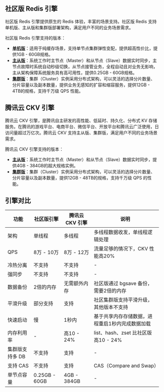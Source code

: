 ## 社区版 Redis 引擎
社区版 Redis 引擎提供原生的 Redis 体验，丰富的场景支持。社区版 Redis 支持单机版、主从版和集群版部署架构，满足用户不同的业务场景需求。

社区版 Redis 引擎支持的版本：
 - [**单机版**](https://cloud.tencent.com/document/product/239/17951)：适用于纯缓存场景，支持单节点集群弹性变配，提供超高性价比，提供1GB - 60GB规格。
 - [**主从版**](https://cloud.tencent.com/document/product/239/17950)：系统工作时主节点（Master）和从节点（Slave）数据实时同步，主节点故障时系统自动秒级切换，从节点接管业务，全程自动且对业务无影响，主从架构保障系统服务具有高可用性，提供0.25GB - 60GB规格。
 - [**集群版**](https://cloud.tencent.com/document/product/239/18336)：集群（Cluster）实例采用分布式架构，可以灵活的选择分片数量、分片容量以及副本数量，提供业务无感知的扩容和缩容服务，提供12GB - 4TB的规格，支持千万级 QPS 性能。

## 腾讯云 CKV 引擎
腾讯云 CKV 引擎，是腾讯自主研发的高性能、低延时、持久化、分布式 KV 存储服务。在腾讯的游戏平台、电商平台、微信平台、开放平台和腾讯云广泛使用，日访问量超过万亿次。腾讯云 CKV 支持主从版、集群版，满足用户不同的业务场景需求。

腾讯云 CKV 引擎支持的版本：
 - [**主从版**](https://cloud.tencent.com/document/product/239/17948)：系统工作时主节点（Master）和从节点（Slave）数据实时同步，提供4GB - 384GB的超大规格实例。
 - [**集群版**](https://cloud.tencent.com/document/product/239/17949)：集群（Cluster）实例采用分布式架构，可以灵活的选择分片数量、分片容量以及副本数量，提供12GB - 48TB的规格，支持千万级 QPS 的性能。
 

## 引擎对比

|功能|社区版引擎|腾讯云 CKV 引擎|说明|
|--|--|--|--|
|架构|单线程|多线程|多线程数据收发，单线程逻辑处理|
|QPS|8万 - 10万|8万 - 12万|流量足够的情况下，CKV 性能高20%|
|冷热分离|不支持|不支持|-|
|强同步|不支持|不支持|- |
|数据备份|2倍的内存|无需额外内存|社区版通过 bgsave 备份，需要2倍的内存|
|平滑升级|部分支持|支持|社区集群版支持平滑升级，其他版本不支持|
|快速启动|慢|1秒内|基于共享内存存储数据，进程重启1秒内完成数据加载|
|内存利用率|-|高10 - 24%|list、hash、zset 比社区版高10 - 24%|
|集群版支持多 DB|不支持|支持|-|
|支持 CAS|不支持|支持|CAS（Compare and Swap）|
|单节点容量|0.25GB - 60GB|4GB - 384GB|-|

